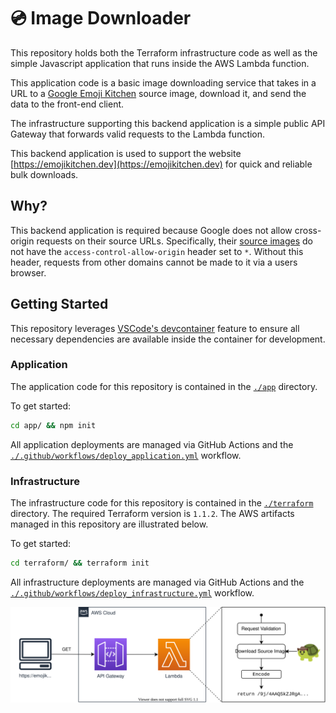 # 💿 Image Downloader

This repository holds both the Terraform infrastructure code as well as the simple Javascript application that runs inside the AWS Lambda function.

This application code is a basic image downloading service that takes in a URL to a [Google Emoji Kitchen](https://blog.google/products/android/emoji-kitchen-new-mashups-mixing-experience/) source image, download it, and send the data to the front-end client.

The infrastructure supporting this backend application is a simple public API Gateway that forwards valid requests to the Lambda function.

This backend application is used to support the website [https://emojikitchen.dev](https://emojikitchen.dev) for quick and reliable bulk downloads.

## Why?

This backend application is required because Google does not allow cross-origin requests on their source URLs. Specifically, their [source images](https://www.gstatic.com/android/keyboard/emojikitchen/20201001/u1f600/u1f600_u1f914.png) do not have the `access-control-allow-origin` header set to `*`. Without this header, requests from other domains cannot be made to it via a users browser.

## Getting Started

This repository leverages [VSCode's devcontainer](https://code.visualstudio.com/docs/remote/containers) feature to ensure all necessary dependencies are available inside the container for development.

### Application

The application code for this repository is contained in the [`./app`](./app) directory.

To get started:

```bash
cd app/ && npm init
```

All application deployments are managed via GitHub Actions and the [`./.github/workflows/deploy_application.yml`](./.github/workflows/deploy_application.yml) workflow.

### Infrastructure

The infrastructure code for this repository is contained in the [`./terraform`](./terraform) directory. The required Terraform version is `1.1.2`. The AWS artifacts managed in this repository are illustrated below.

To get started:

```bash
cd terraform/ && terraform init
```

All infrastructure deployments are managed via GitHub Actions and the [`./.github/workflows/deploy_infrastructure.yml`](./.github/workflows/deploy_infrastructure.yml) workflow.

![](./assets/architecture.svg)
